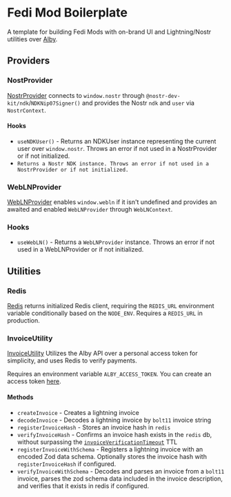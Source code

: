 # Fedi Mod Boilerplate

A template for building Fedi Mods with on-brand UI and Lightning/Nostr utilities over [Alby](https://getalby.com).

## Providers

### NostProvider
[NostrProvider](/components/providers/nostr-provider.tsx) connects to `window.nostr` through `@nostr-dev-kit/ndk`/`NDKNip07Signer()` and provides the Nostr `ndk` and `user` via `NostrContext`.

#### Hooks
- `useNDKUser()` - Returns an NDKUser instance representing the current user over `window.nostr`. Throws an error if not used in a NostrProvider or if not initialized.
- `Returns a Nostr NDK instance. Throws an error if not used in a NostrProvider or if not initialized.`

### WebLNProvider
[WebLNProvider](/components/providers/webln-provider.tsx) enables `window.webln` if it isn't undefined and provides an awaited and enabled `WebLNProvider` through `WebLNContext`.

### Hooks
- `useWebLN()` - Returns a `WebLNProvider` instance. Throws an error if not used in a WebLNProvider or if not initialized.

## Utilities

### Redis
[Redis](lib/server/redis.ts) returns initialized Redis client, requiring the `REDIS_URL` environment variable conditionally based on the `NODE_ENV`. Requires a `REDIS_URL` in production.

### InvoiceUtility
[InvoiceUtility](lib/server/lightning/invoice.ts) Utilizes the Alby API over a personal access token for simplicity, and uses Redis to verify payments.

Requires an environment variable `ALBY_ACCESS_TOKEN`. You can create an access token [here](https://getalby.com/developer/access_tokens/new).

#### Methods
- `createInvoice` - Creates a lightning invoice
- `decodeInvoice` - Decodes a lightning invoice by `bolt11` invoice string
- `registerInvoiceHash` - Stores an invoice hash in `redis`
- `verifyInvoiceHash` - Confirms an invoice hash exists in the `redis` db, without surpassing the [`invoiceVerificationTimeout`](lib/constants.ts) TTL
- `registerInvoiceWithSchema` - Registers a lightning invoice with an encoded Zod data schema. Optionally stores the invoice hash with `registerInvoiceHash` if configured.
- `verifyInvoiceWithSchema` - Decodes and parses an invoice from a `bolt11` invoice, parses the zod schema data included in the invoice description, and verifies that it exists in redis if configured.